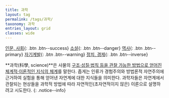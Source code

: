 ```yaml
---
title: 과학
layout: tag
permalink: /tags/과학/
taxonomy: 과학
entries_layout: grid
classes: wide
---
```

[인문, 사회](/tags/인문/){: .btn .btn--success} [소설](/tags/소설/){: .btn .btn--danger} [역사](/tags/역사/){: .btn .btn--primary} [자기계발](/tags/자기계발/){: .btn .btn--warning} [정치, 경제](/tags/정치-경제/){: .btn .btn--inverse}

**과학(科學, science)**은 사물의 [구조·성질·법칙 등을 관찰 가능한 방법으로 얻어진 체계적·이론적인 지식의 체계](#)를 말한다. 좁게는 인류가 경험주의와 방법론적 자연주의에 근거하여 실험을 통해 얻어낸 자연계에 대한 지식들을 의미한다. 과학자들은 자연계에서 관찰되는 현상들을 과학적 방법에 따라 자연적인(초자연적이지 않은) 이론으로 설명하려고 시도한다.
{: .notice--info}

